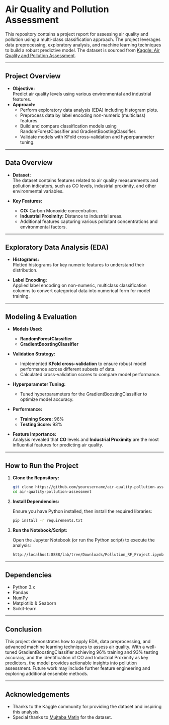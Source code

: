 # Air Quality and Pollution Assessment

This repository contains a project report for assessing air quality and pollution using a multi-class classification approach. The project leverages data preprocessing, exploratory analysis, and machine learning techniques to build a robust predictive model. The dataset is sourced from [Kaggle: Air Quality and Pollution Assessment](https://www.kaggle.com/datasets/mujtabamatin/air-quality-and-pollution-assessment).

---

## Project Overview

- **Objective:**  
  Predict air quality levels using various environmental and industrial features.  
- **Approach:**  
  - Perform exploratory data analysis (EDA) including histogram plots.  
  - Preprocess data by label encoding non-numeric (multiclass) features.  
  - Build and compare classification models using RandomForestClassifier and GradientBoostingClassifier.
  - Validate models with KFold cross-validation and hyperparameter tuning.

---

## Data Overview

- **Dataset:**  
  The dataset contains features related to air quality measurements and pollution indicators, such as CO levels, industrial proximity, and other environmental variables.
  
- **Key Features:**  
  - **CO:** Carbon Monoxide concentration.
  - **Industrial Proximity:** Distance to industrial areas.
  - Additional features capturing various pollutant concentrations and environmental factors.

---

## Exploratory Data Analysis (EDA)

- **Histograms:**  
  Plotted histograms for key numeric features to understand their distribution.
  
- **Label Encoding:**  
  Applied label encoding on non-numeric, multiclass classification columns to convert categorical data into numerical form for model training.

---

## Modeling & Evaluation

- **Models Used:**  
  - **RandomForestClassifier**
  - **GradientBoostingClassifier**
  
- **Validation Strategy:**  
  - Implemented **KFold cross-validation** to ensure robust model performance across different subsets of data.
  - Calculated cross-validation scores to compare model performance.
  
- **Hyperparameter Tuning:**  
  - Tuned hyperparameters for the GradientBoostingClassifier to optimize model accuracy.
  
- **Performance:**  
  - **Training Score:** 96%
  - **Testing Score:** 93%
  
- **Feature Importance:**  
  Analysis revealed that **CO** levels and **Industrial Proximity** are the most influential features for predicting air quality.

---

## How to Run the Project

1. **Clone the Repository:**

   ```bash
   git clone https://github.com/yourusername/air-quality-pollution-assessment.git
   cd air-quality-pollution-assessment
   ```

2. **Install Dependencies:**

   Ensure you have Python installed, then install the required libraries:

   ```bash
   pip install -r requirements.txt
   ```

3. **Run the Notebook/Script:**

   Open the Jupyter Notebook (or run the Python script) to execute the analysis:

   ```bash
   http://localhost:8888/lab/tree/Downloads/Pollution_RF_Project.ipynb
   ```

---

## Dependencies

- Python 3.x
- Pandas
- NumPy
- Matplotlib & Seaborn
- Scikit-learn

---

## Conclusion

This project demonstrates how to apply EDA, data preprocessing, and advanced machine learning techniques to assess air quality. With a well-tuned GradientBoostingClassifier achieving 96% training and 93% testing accuracy, and the identification of CO and Industrial Proximity as key predictors, the model provides actionable insights into pollution assessment. Future work may include further feature engineering and exploring additional ensemble methods.

---

## Acknowledgements

- Thanks to the Kaggle community for providing the dataset and inspiring this analysis.
- Special thanks to [Mujtaba Matin](https://www.kaggle.com/mujtabamatin) for the dataset.
